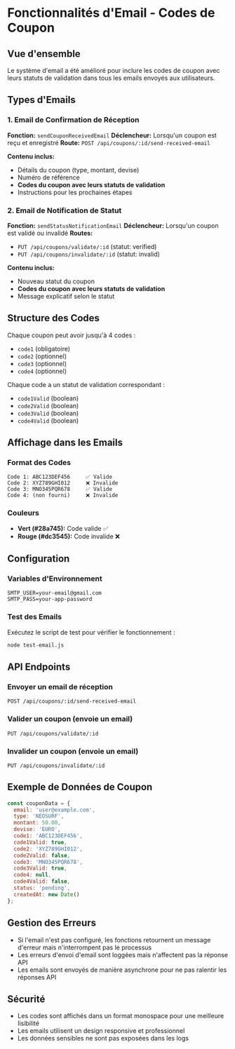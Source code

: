# Fonctionnalités d'Email - Codes de Coupon

## Vue d'ensemble

Le système d'email a été amélioré pour inclure les codes de coupon avec leurs statuts de validation dans tous les emails envoyés aux utilisateurs.

## Types d'Emails

### 1. Email de Confirmation de Réception
**Fonction:** `sendCouponReceivedEmail`
**Déclencheur:** Lorsqu'un coupon est reçu et enregistré
**Route:** `POST /api/coupons/:id/send-received-email`

**Contenu inclus:**
- Détails du coupon (type, montant, devise)
- Numéro de référence
- **Codes du coupon avec leurs statuts de validation**
- Instructions pour les prochaines étapes

### 2. Email de Notification de Statut
**Fonction:** `sendStatusNotificationEmail`
**Déclencheur:** Lorsqu'un coupon est validé ou invalidé
**Routes:** 
- `PUT /api/coupons/validate/:id` (statut: verified)
- `PUT /api/coupons/invalidate/:id` (statut: invalid)

**Contenu inclus:**
- Nouveau statut du coupon
- **Codes du coupon avec leurs statuts de validation**
- Message explicatif selon le statut

## Structure des Codes

Chaque coupon peut avoir jusqu'à 4 codes :
- `code1` (obligatoire)
- `code2` (optionnel)
- `code3` (optionnel)
- `code4` (optionnel)

Chaque code a un statut de validation correspondant :
- `code1Valid` (boolean)
- `code2Valid` (boolean)
- `code3Valid` (boolean)
- `code4Valid` (boolean)

## Affichage dans les Emails

### Format des Codes
```
Code 1: ABC123DEF456     ✅ Valide
Code 2: XYZ789GHI012     ❌ Invalide
Code 3: MNO345PQR678     ✅ Valide
Code 4: (non fourni)     ❌ Invalide
```

### Couleurs
- **Vert (#28a745):** Code valide ✅
- **Rouge (#dc3545):** Code invalide ❌

## Configuration

### Variables d'Environnement
```env
SMTP_USER=your-email@gmail.com
SMTP_PASS=your-app-password
```

### Test des Emails
Exécutez le script de test pour vérifier le fonctionnement :
```bash
node test-email.js
```

## API Endpoints

### Envoyer un email de réception
```http
POST /api/coupons/:id/send-received-email
```

### Valider un coupon (envoie un email)
```http
PUT /api/coupons/validate/:id
```

### Invalider un coupon (envoie un email)
```http
PUT /api/coupons/invalidate/:id
```

## Exemple de Données de Coupon

```javascript
const couponData = {
  email: 'user@example.com',
  type: 'NEOSURF',
  montant: 50.00,
  devise: 'EURO',
  code1: 'ABC123DEF456',
  code1Valid: true,
  code2: 'XYZ789GHI012',
  code2Valid: false,
  code3: 'MNO345PQR678',
  code3Valid: true,
  code4: null,
  code4Valid: false,
  status: 'pending',
  createdAt: new Date()
};
```

## Gestion des Erreurs

- Si l'email n'est pas configuré, les fonctions retournent un message d'erreur mais n'interrompent pas le processus
- Les erreurs d'envoi d'email sont loggées mais n'affectent pas la réponse API
- Les emails sont envoyés de manière asynchrone pour ne pas ralentir les réponses API

## Sécurité

- Les codes sont affichés dans un format monospace pour une meilleure lisibilité
- Les emails utilisent un design responsive et professionnel
- Les données sensibles ne sont pas exposées dans les logs 